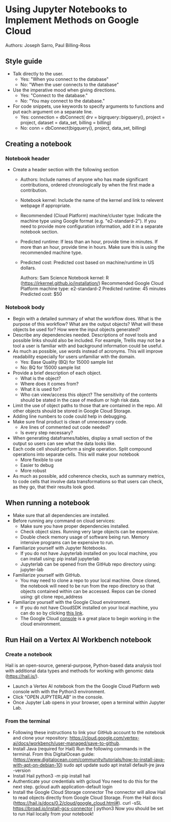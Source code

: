 # Using Jupyter Notebooks to Implement Methods on Google Cloud
Authors: Joseph Sarro, Paul Billing-Ross

## Style guide
* Talk directly to the user.
  * Yes: "When you connect to the database"
  * No:  "When the user connects to the database"
* Use the imperative mood when giving directions.
  * Yes: "Connect to the database."
  * No: "You may connect to the database."
* For code snippets, use keywords to specify arguments to functions and put each argument on a separate line.
  * Yes:
    connection = dbConnect(
      drv = bigrquery::bigquery(),
      project = project,
      dataset = data_set,
      billing = billing)
  * No:
    conn = dbConnect(bigquery(), project, data_set, billing)

## Creating a notebook
### Notebook header
* Create a header section with the following section
  * Authors: Include names of anyone who has made significant contributions, ordered chronologically by when the first made a contribution.
  * Notebook kernel: Include the name of the kernel and link to relevent webpage if appropriate.
  * Recommended (Cloud Platform) machine/cluster type: Indicate the machine type using Google format (e.g. "e2-standard-2"). If you need to provide more configuration information, add it in a separate notebook section.
  * Predicted runtime: If less than an hour, provide time in minutes. If more than an hour, provide time in hours. Make sure this is using the recommended machine type.
  * Predicted cost: Predicted cost based on machine/runtime in US dollars.

     Authors: Sam Science
     Notebook kernel: R (https://irkernel.github.io/installation/)
     Recommended Google Cloud Platform machine type: e2-standard-2
     Predicted runtime: 45 minutes
     Predicted cost: $50

### Notebook body
* Begin with a detailed summary of what the workflow does. What is the purpose of this workflow? What are the output objects? What will these objects be used for? How were the input objects generated?
* Describe any dependencies needed. Descriptions of novel tools and possible links should also be included. For example, Trellis may not be a tool a user is familiar with and background information could be useful.
* As much as possible, use words instead of acronyms. This will improve readability especially for users unfamiliar with the domain.
  * Yes: Base Quality (BQ) for 15000 sample list
  * No: BQ for 15000 sample list
* Provide a brief description of each object.
  * What is the object?
  * Where does it comes from?
  * What it is used for?
  * Who can view/access this object? The sensitivity of the contents should be stated in the case of medium or high risk data.
* Limit the use of object paths to those that are contained in the repo. All other objects should be stored in Google Cloud Storage.
* Adding line numbers to code could help in debugging.
* Make sure final product is clean of unnecessary code.
  * Are lines of commented out code needed?
  * Is every step necessary?
* When generating dataframes/tables, display a small section of the output so users can see what the data looks like.
* Each code cell should perform a single operation. Split compound operations into separate cells. This will make your notebook
  * More flexible to use
  * Easier to debug
  * More robust
* As much as possible, add coherence checks, such as summary metrics, to code cells that involve data transformations so that users can check, as they go, that their results look good.

## When running a notebook
* Make sure that all dependencies are installed.
* Before running any command on cloud services:
  * Make sure you have proper dependencies installed.
  * Check object sizes. Running very large objects can be expensive.
  * Double check memory usage of software being run. Memory intensive programs can be expensive to run.
* Familiarize yourself with Jupyter Notebooks.
  * If you do not have Jupyterlab installed on you local machine, you can install using: pip install jupyterlab
  * Jupyterlab can be opened from the GitHub repo directory using:
    jupyter-lab
* Familiarize yourself with GitHub.
  * You may need to clone a repo to your local machine. Once cloned, the notebook will need to be run from the repo directory so that objects contained within can be accessed. Repos can be cloned using:
    git clone repo_address
* Familiarize yourself with the Google Cloud environment.
  * If you do not have CloudSDK installed on your local machine, you can do so by clicking [this link](https://cloud.google.com/sdk/docs/install).
  * The Google Cloud [console](console.cloud.google.com) is a great place to begin working in the cloud environment.

## Run Hail on a Vertex AI Workbench notebook
### Create a notebook
Hail is an open-source, general-purpose, Python-based data analysis tool with additional data types and methods for working with genomic data (https://hail.is/).
* Launch a Vertex AI notebook from the the Google Cloud Platform web console with with the Python3 environment.
* Click "OPEN JUPYTERLAB" in the console.
* Once Jupyter Lab opens in your browser, open a terminal within Jupyter Lab.

### From the terminal
* Following these instructions to link your GitHub account to the notebook and clone your repository: https://cloud.google.com/vertex-ai/docs/workbench/user-managed/save-to-github.
* Install Java (required for Hail)
Run the following commands in the terminal. From this DigitalOcean guide: (https://www.digitalocean.com/community/tutorials/how-to-install-java-with-apt-on-debian-10)
    sudo apt update
    sudo apt install default-jre
    java -version
* Install Hail
    python3 -m pip install hail
* Authenticate your credentials with gcloud
You need to do this for the next step.
    gcloud auth application-default login 
* Install the Google Cloud Storage connector
The connector will allow Hail to read objects directly from Google Cloud Storage. From the Hail docs (https://hail.is/docs/0.2/cloud/google_cloud.html#).
   curl -sSL https://broad.io/install-gcs-connector | python3
Now you should be set to run Hail locally from your notebook!
